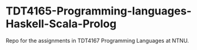 # TDT4165-Programming-languages-Haskell-Scala-Prolog
Repo for the assignments in TDT4167 Programming Languages at NTNU.
